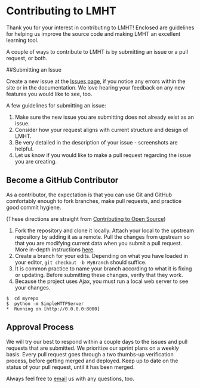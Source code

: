 # Contributing to LMHT

Thank you for your interest in contributing to LMHT! Enclosed are guidelines for helping us improve the source code and making LMHT an excellent learning tool.

A couple of ways to contribute to LMHT is by submitting an issue or a pull request, or both.

##Submitting an Issue

Create a new issue at the [Issues page], if you notice any errors within the site or in the documentation.  We love hearing your feedback on any new features you would like to see, too.  

A few guidelines for submitting an issue:

1. Make sure the new issue you are submitting does not already exist as an issue.
2. Consider how your request aligns with current structure and design of LMHT.
3. Be very detailed in the description of your issue - screenshots are helpful.
4. Let us know if you would like to make a pull request regarding the issue you are creating.

## Become a GitHub Contributor

As a contributor, the expectation is that you can use Git and GitHub comfortably enough to fork branches, make pull requests, and practice good commit hygiene.

(These directions are straight from [Contributing to Open Source])

1.  Fork the repository and clone it locally. Attach your local to the upstream repository by adding it as a remote. Pull the changes from upstream so that you are modifying current data when you submit a pull request. More in-depth instructions [here].
2.  Create a branch for your edits. Depending on what you have loaded in your editor, `git checkout -b MyBranch` should suffice.
3.  It is common practice to name your branch according to what it is fixing or updating. Before submitting these changes, verify that they work.
4.  Because the project uses Ajax, you must run a local web server to see your changes.

```
$  cd myrepo
$  python -m SimpleHTTPServer
*  Running on [http://0.0.0.0:8000]
```

## Approval Process

We will try our best to respond within a couple days to the issues and pull requests that are submitted.  We prioritize our sprint plans on a weekly basis.  Every pull request goes through a two thumbs-up verification process, before getting merged and deployed.  Keep up to date on the status of your pull request, until it has been merged.

Always feel free to [email] us with any questions, too.

[Issues page]: https://github.com/LMHT/LMHT.github.io/issues
[email]: mailto:lmht@adorable.io
[Contributing to Open Source]:  https://guides.github.com/activities/contributing-to-open-source/#contributing
[here]:  https://help.github.com/articles/syncing-a-fork/
[http://0.0.0.0:8000]:  (http://0.0.0.0:8000/)
